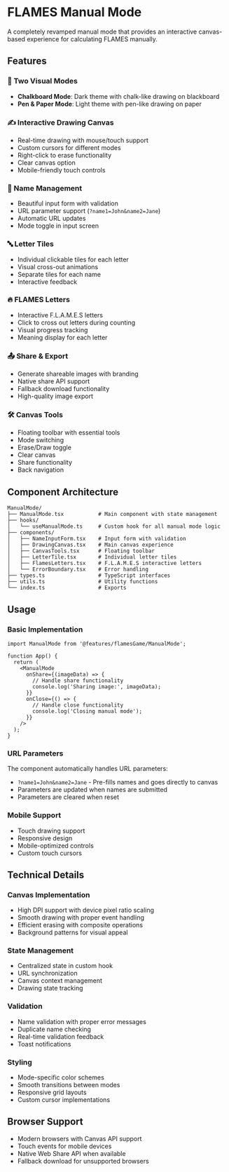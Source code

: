 # FLAMES Manual Mode

A completely revamped manual mode that provides an interactive canvas-based experience for calculating FLAMES manually.

## Features

### 🎨 Two Visual Modes

- **Chalkboard Mode**: Dark theme with chalk-like drawing on blackboard
- **Pen & Paper Mode**: Light theme with pen-like drawing on paper

### ✍️ Interactive Drawing Canvas

- Real-time drawing with mouse/touch support
- Custom cursors for different modes
- Right-click to erase functionality
- Clear canvas option
- Mobile-friendly touch controls

### 📝 Name Management

- Beautiful input form with validation
- URL parameter support (`?name1=John&name2=Jane`)
- Automatic URL updates
- Mode toggle in input screen

### 🔤 Letter Tiles

- Individual clickable tiles for each letter
- Visual cross-out animations
- Separate tiles for each name
- Interactive feedback

### 🔥 FLAMES Letters

- Interactive F.L.A.M.E.S letters
- Click to cross out letters during counting
- Visual progress tracking
- Meaning display for each letter

### 📤 Share & Export

- Generate shareable images with branding
- Native share API support
- Fallback download functionality
- High-quality image export

### 🛠️ Canvas Tools

- Floating toolbar with essential tools
- Mode switching
- Erase/Draw toggle
- Clear canvas
- Share functionality
- Back navigation

## Component Architecture

```
ManualMode/
├── ManualMode.tsx           # Main component with state management
├── hooks/
│   └── useManualMode.ts     # Custom hook for all manual mode logic
├── components/
│   ├── NameInputForm.tsx    # Input form with validation
│   ├── DrawingCanvas.tsx    # Main canvas experience
│   ├── CanvasTools.tsx      # Floating toolbar
│   ├── LetterTile.tsx       # Individual letter tiles
│   ├── FlamesLetters.tsx    # F.L.A.M.E.S interactive letters
│   └── ErrorBoundary.tsx    # Error handling
├── types.ts                 # TypeScript interfaces
├── utils.ts                 # Utility functions
└── index.ts                 # Exports

```

## Usage

### Basic Implementation

```tsx
import ManualMode from '@features/flamesGame/ManualMode';

function App() {
  return (
    <ManualMode
      onShare={(imageData) => {
        // Handle share functionality
        console.log('Sharing image:', imageData);
      }}
      onClose={() => {
        // Handle close functionality
        console.log('Closing manual mode');
      }}
    />
  );
}
```

### URL Parameters

The component automatically handles URL parameters:

- `?name1=John&name2=Jane` - Pre-fills names and goes directly to canvas
- Parameters are updated when names are submitted
- Parameters are cleared when reset

### Mobile Support

- Touch drawing support
- Responsive design
- Mobile-optimized controls
- Custom touch cursors

## Technical Details

### Canvas Implementation

- High DPI support with device pixel ratio scaling
- Smooth drawing with proper event handling
- Efficient erasing with composite operations
- Background patterns for visual appeal

### State Management

- Centralized state in custom hook
- URL synchronization
- Canvas context management
- Drawing state tracking

### Validation

- Name validation with proper error messages
- Duplicate name checking
- Real-time validation feedback
- Toast notifications

### Styling

- Mode-specific color schemes
- Smooth transitions between modes
- Responsive grid layouts
- Custom cursor implementations

## Browser Support

- Modern browsers with Canvas API support
- Touch events for mobile devices
- Native Web Share API when available
- Fallback download for unsupported browsers
